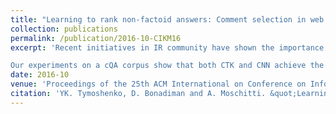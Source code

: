 ```yaml
---
title: "Learning to rank non-factoid answers: Comment selection in web forums."
collection: publications
permalink: /publication/2016-10-CIKM16
excerpt: 'Recent initiatives in IR community have shown the importance of going beyond factoid Question Answering (QA) in order to design useful real-world applications. Questions asking for descriptions or explanations are much more difficult to be solved, e.g., the machine learning models cannot focus on specific answer words or their lexical type. Thus, researchers have started to explore powerful methods for feature engineering. Two of the most promising methods are convolution tree kernels (CTKs) and convolutional neural networks (CNNs) as they have been shown to obtain high performance in the task of answer sentence selection in factoid QA. In this paper, we design state-of-the-art models for non-factoid QA also carried out on noisy data. In particular, we study and compare models for comment selection in a community QA (cQA) scenario, where the majority of questions regard descriptions or explanations. To deal with such complex task, we incorporate relational information holding between questions and comments as well as domain-specific features into both convolutional models above.

Our experiments on a cQA corpus show that both CTK and CNN achieve the state of the art, also according to a direct comparison with the results obtained by the best systems of the SemEval cQA challenge.'
date: 2016-10
venue: 'Proceedings of the 25th ACM International on Conference on Information and Knowledge Management (CIKM 2016). Indianapolis, Indiana'
citation: 'YK. Tymoshenko, D. Bonadiman and A. Moschitti. &quot;Learning to rank non-factoid answers: Comment selection in web forums.&quot; <i>JProceedings of the 25th ACM International on Conference on Information and Knowledge Management (CIKM 2016). Indianapolis, Indiana</i>. October 2016.'
---
```


